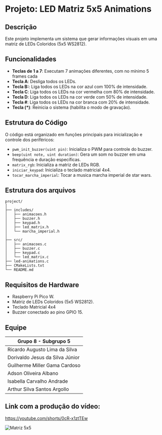 ﻿# Projeto: LED Matriz 5x5 Animations

## Descrição
Este projeto implementa um sistema que gerar informações visuais em uma matriz de LEDs Coloridos (5x5 WS2812).

## Funcionalidades
- **Teclas de 1 a 7**: Executam 7 animações diferentes, com no mínimo 5 frames cada
- **Tecla A**: Desliga todos os LEDs.
- **Tecla B:**: Liga todos os LEDs na cor azul com 100% de intensidade.
- **Tecla C**: Liga todos os LEDs na cor vermelha com 80% de intensidade.
- **Tecla D**: Liga todos os LEDs na cor verde com 50% de intensidade.
- **Tecla #**: Liga todos os LEDs na cor branca com 20% de intensidade.
- **Tecla (*)**: Reinicia o sistema (habilita o modo de gravação).

## Estrutura do Código
O código está organizado em funções principais para inicialização e controle dos periféricos:
- `pwm_init_buzzer(uint pin)`: Inicializa o PWM para controle do buzzer.
- `beep(uint note, uint duration)`: Gera um som no buzzer em uma frequência e duração específicas.
- `matrix_rgb`: Inicializa a matriz de LEDs RGB.
- `iniciar_keypad`: Inicializa o teclado matricial 4x4.
- `tocar_marcha_imperial`: Tocar a musica marcha imperial de star wars.

## Estrutura dos arquivos
```
project/
│
├── includes/
│   ├── animacoes.h
│   ├── buzzer.h
│   ├── keypad.h
│   ├── led_matrix.h
│   └── marcha_imperial.h
│
├── src/
│   ├── animacoes.c
│   ├── buzzer.c
│   ├── keypad.c
│   └── led_matrix.c
├── led-animations.c
├── CMakeLists.txt
└── README.md
```

## Requisitos de Hardware
- Raspberry Pi Pico W.
- Matriz de LEDs Coloridos (5x5 WS2812).
- Teclado Matricial 4x4
- Buzzer conectado ao pino GPIO 15.

## **Equipe**

| **Grupo 8 - Subgrupo 5**
|--------------------------------|
|Ricardo Augusto Lima da Silva   |
|Dorivaldo Jesus da Silva Júnior | 
|Guilherme Miller Gama Cardoso   | 
|Adson Oliveira Albano           |
|Isabella Carvalho Andrade       |
|Arthur Silva Santos Argollo     | 

## **Link com a produção do vídeo:**
https://youtube.com/shorts/0cR-x1ztTEw

![Matriz 5x5](https://github.com/user-attachments/assets/2a0f739d-9bf2-4a4f-a034-cb2d0799a942)
